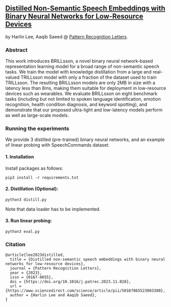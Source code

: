 [Distilled Non-Semantic Speech Embeddings with Binary Neural Networks for Low-Resource Devices](https://www.sciencedirect.com/science/article/pii/S0167865523003380)
---
by Harlin Lee, Aaqib Saeed @ <a href="https://www.sciencedirect.com/journal/pattern-recognition-letters">Pattern Recognition Letters</a>.

### Abstract
This work introduces BRILLsson, a novel binary neural network-based representation learning model for a broad range of non-semantic speech tasks. We train the model with knowledge distillation from a large and real-valued TRILLsson model with only a fraction of the dataset used to train TRILLsson. The resulting BRILLsson models are only 2MB in size with a latency less than 8ms, making them suitable for deployment in low-resource devices such as wearables. We evaluate BRILLsson on eight benchmark tasks (including but not limited to spoken language identification, emotion recognition, health condition diagnosis, and keyword spotting), and demonstrate that our proposed ultra-light and low-latency models perform as well as large-scale models.

### Running the experiments
We provide 3 distilled (pre-trained) binary neural networks, and an example of linear probing with SpeechCommands dataset. 

#### 1. Installation
Install packages as follows:
```
pip3 install -r requirements.txt
```

#### 2. Distillation (Optional): 
```
python3 distill.py
```
Note that data loader has to be implemented.

#### 3. Run linear probing: 
```
python3 eval.py
```

### Citation
```
@article{lee2023distilled,
  title = {Distilled non-semantic speech embeddings with binary neural networks for low-resource devices},
  journal = {Pattern Recognition Letters},
  year = {2023},
  issn = {0167-8655},
  doi = {https://doi.org/10.1016/j.patrec.2023.11.028},
  url = {https://www.sciencedirect.com/science/article/pii/S0167865523003380},
  author = {Harlin Lee and Aaqib Saeed},
}
```
